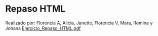 # Repaso HTML
Realizado por: Florencia A, Alicia, Janette, Florencia V, Mara, Romina y Johana 
[Ejercicio_Repaso_HTML.pdf](https://github.com/Johana-98/Repaso-de-html/files/7532451/Ejercicio_Repaso_HTML.pdf)
